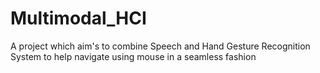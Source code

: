 # Multimodal_HCI
A project which aim's to combine Speech and Hand Gesture Recognition System to help navigate using mouse in a seamless fashion
